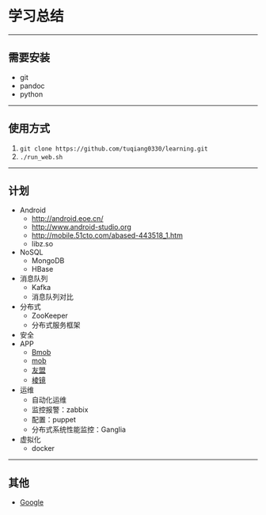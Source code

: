 # 学习总结 #

--------------------------------------------------------------------------------

## 需要安装 ##
+ git
+ pandoc
+ python

--------------------------------------------------------------------------------

## 使用方式 ##
1. `git clone https://github.com/tuqiang0330/learning.git`
2. `./run_web.sh`

--------------------------------------------------------------------------------

## 计划 ##
+ Android
    - <http://android.eoe.cn/>
    - <http://www.android-studio.org>
    - <http://mobile.51cto.com/abased-443518_1.htm>
    - libz.so
+ NoSQL
    - MongoDB
    - HBase
+ 消息队列
    - Kafka
    - 消息队列对比
+ 分布式
    - ZooKeeper
    - 分布式服务框架
+ 安全
+ APP
    - [Bmob](http://www.codenow.cn/)
    - [mob](http://mob.com/)
    - [友盟](http://www.umeng.com/)
    - [棱镜](http://www.ljsdk.com/)
+ 运维
    - 自动化运维
    - 监控报警：zabbix
    - 配置：puppet
    - 分布式系统性能监控：Ganglia
+ 虚拟化
    - docker

--------------------------------------------------------------------------------

## 其他 ##
+ [Google](http://64.233.167.104/)
